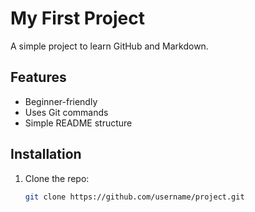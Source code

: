 # My First Project  
A simple project to learn GitHub and Markdown.

## Features  
- Beginner-friendly  
- Uses Git commands  
- Simple README structure  

## Installation  
1. Clone the repo:  
   ```sh
   git clone https://github.com/username/project.git
